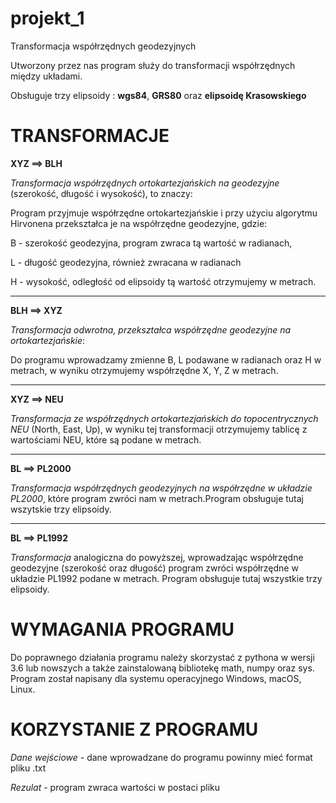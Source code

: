 # projekt_1
Transformacja współrzędnych geodezyjnych

Utworzony przez nas program służy do transformacji współrzędnych
między układami. 

Obsługuje trzy elipsoidy : __wgs84__,  __GRS80__ oraz __elipsoidę Krasowskiego__

# __TRANSFORMACJE__


__XYZ ==> BLH__

_Transformacja współrzędnych ortokartezjańskich na geodezyjne_ (szerokość, długość i wysokość), to znaczy:

Program przyjmuje współrzędne ortokartezjańskie i przy użyciu algorytmu Hirvonena przekształca je na współrzędne geodezyjne, gdzie:

B - szerokość geodezyjna, program zwraca tą wartość w radianach,

L - długość geodezyjna, również zwracana w radianach 

H - wysokość, odległość od elipsoidy tą wartość otrzymujemy w metrach.

_______________________________________________________________________


__BLH ==> XYZ__

_Transformacja odwrotna, przekształca współrzędne geodezyjne na ortokartezjańskie_:

Do programu wprowadzamy zmienne B, L podawane w radianach oraz H w metrach, w wyniku otrzymujemy współrzędne X, Y, Z w metrach.

___________________________________________________________


__XYZ ==> NEU__

_Transformacja ze współrzędnych ortokartezjańskich do topocentrycznych NEU_ (North, East, Up), 
w wyniku tej transformacji otrzymujemy tablicę z wartościami NEU, które są podane w metrach. 


_____________________________________________________________

__BL ==> PL2000__

_Transformacja współrzędnych geodezyjnych na współrzędne w układzie PL2000_, które program zwróci nam w metrach.Program obsługuje tutaj wszytskie trzy elipsoidy.


____________________________________________________________

__BL ==> PL1992__

_Transformacja_ analogiczna do powyższej, wprowadzając współrzędne geodezyjne (szerokość oraz długość) program zwróci współrzędne w układzie PL1992 podane w metrach. Program obsługuje tutaj wszystkie trzy elipsoidy.


 
# WYMAGANIA PROGRAMU

Do poprawnego działania programu należy skorzystać z pythona w wersji 3.6 lub nowszych a także zainstalowaną bibliotekę math, numpy oraz sys. Program został napisany dla systemu operacyjnego Windows, macOS, Linux.

# KORZYSTANIE Z PROGRAMU

_Dane wejściowe_ - dane wprowadzane do programu powinny mieć format pliku .txt 


_Rezulat_ - program zwraca wartości w postaci pliku

